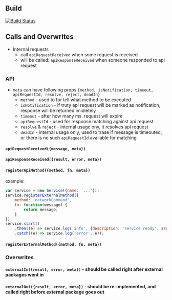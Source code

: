 ## Build
[![Build Status](https://travis-ci.com/zetxx/bridg-wrong.svg?branch=master)](https://travis-ci.com/zetxx/bridg-wrong)


## Calls and Overwrites
- Internal requests
    - call `apiRequestReceived` when some request is received
    - will be called: `apiResponseReceived` when someone responded to api request

### API
- `meta` can have following props `{method, isNotification, timeout, apiRequestId, resolve, reject, deadIn}`
    * `method` - used to for tell what method to be executed
    * `isNotification` - if truty api request will be marked as notification, response will be returned imidietely
    * `timeout` - after how many ms. request will expire
    * `apiRequestId` - used for response matching against api request
    * `resolve` & `reject` - internal usage ony, it resolves api request
    * `deadIn` - internal usage only, used to trase if message is timeouted, or there is no such `apiRequestId` available for matching
#### `apiRequestReceived({message, meta})`
#### `apiResponseReceived({result, error, meta})`
#### `registerApiMethod({method, fn, meta})`
example:
```js
var service = new Service({name: '...'});
service.registerExternalMethod({
    method: 'networkCommand',
    fn: function(message) {
        return message;
    }
});
service.start()
    .then((e) => service.log('info', {description: 'service ready', args: {fingerprint: service.getFingerprint()}}))
    .catch((e) => service.log('error', e));
```
#### `registerExternalMethod({method, fn, meta})`

### Overwrites
#### `externalIn({result, error, meta})` - should be called right after external packages went in
#### `externalOut({result, error, meta})` - should be re-implemented, and called right before external package goes out

